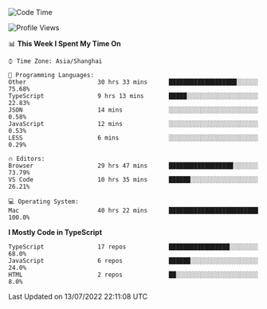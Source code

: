 <!--START_SECTION:waka-->
![Code Time](http://img.shields.io/badge/Code%20Time-0%20secs-blue)

![Profile Views](http://img.shields.io/badge/Profile%20Views-6-blue)

📊 **This Week I Spent My Time On** 

```text
⌚︎ Time Zone: Asia/Shanghai

💬 Programming Languages: 
Other                    30 hrs 33 mins      ███████████████████░░░░░░   75.68% 
TypeScript               9 hrs 13 mins       █████░░░░░░░░░░░░░░░░░░░░   22.83% 
JSON                     14 mins             ░░░░░░░░░░░░░░░░░░░░░░░░░   0.58% 
JavaScript               12 mins             ░░░░░░░░░░░░░░░░░░░░░░░░░   0.53% 
LESS                     6 mins              ░░░░░░░░░░░░░░░░░░░░░░░░░   0.29%

🔥 Editors: 
Browser                  29 hrs 47 mins      ██████████████████░░░░░░░   73.79% 
VS Code                  10 hrs 35 mins      ██████░░░░░░░░░░░░░░░░░░░   26.21%

💻 Operating System: 
Mac                      40 hrs 22 mins      █████████████████████████   100.0%

```

**I Mostly Code in TypeScript** 

```text
TypeScript               17 repos            █████████████████░░░░░░░░   68.0% 
JavaScript               6 repos             ██████░░░░░░░░░░░░░░░░░░░   24.0% 
HTML                     2 repos             ██░░░░░░░░░░░░░░░░░░░░░░░   8.0%

```



 Last Updated on 13/07/2022 22:11:08 UTC
<!--END_SECTION:waka-->
